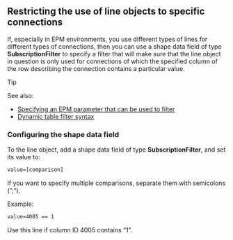 ## Restricting the use of line objects to specific connections

If, especially in EPM environments, you use different types of lines for different types of connections, then you can use a shape data field of type **SubscriptionFilter** to specify a filter that will make sure that the line object in question is only used for connections of which the specified column of the row describing the connection contains a particular value.

> [!TIP]
> See also:
> - [Specifying an EPM parameter that can be used to filter](Specifying_an_EPM_parameter_that_can_be_used_to_filter.md)
> - [Dynamic table filter syntax](Dynamic_table_filter_syntax.md)

### Configuring the shape data field

To the line object, add a shape data field of type **SubscriptionFilter**, and set its value to:

```txt
value=[comparison]
```

If you want to specify multiple comparisons, separate them with semicolons (”;”).

Example:

```txt
value=4005 == 1
```

Use this line if column ID 4005 contains “1”.
